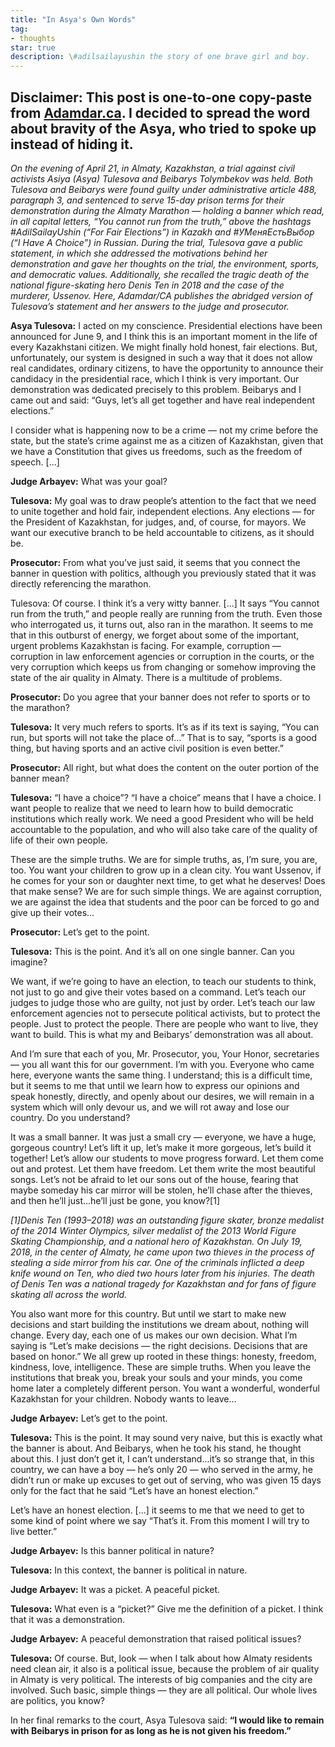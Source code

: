 ```yaml
---
title: "In Asya's Own Words"
tag:
- thoughts
star: true
description: \#adilsailayushin the story of one brave girl and boy.
---
```

Disclaimer: This post is one-to-one copy-paste from [Adamdar.ca](https://adamdar.ca/en/category/firsthand/in-asya-s-own-words). I decided to spread the word about bravity of the Asya, who tried to spoke up instead of hiding it. 
---

*On the evening of April 21, in Almaty, Kazakhstan, a trial against civil activists Asiya (Asya) Tulesova and Beibarys Tolymbekov was held. Both Tulesova and Beibarys were found guilty under administrative article 488, paragraph 3, and sentenced to serve 15-day prison terms for their demonstration during the Almaty Marathon — holding a banner which read, in all capital letters, “You cannot run from the truth,” above the hashtags #AdilSailayUshin (“For Fair Elections”) in Kazakh and #УМеняЕстьВыбор (“I Have A Choice”) in Russian. During the trial, Tulesova gave a public statement, in which she addressed the motivations behind her demonstration and gave her thoughts on the trial, the environment, sports, and democratic values. Additionally, she recalled the tragic death of the national figure-skating hero Denis Ten in 2018 and the case of the murderer, Ussenov. Here, Adamdar/CA publishes the abridged version of Tulesova’s statement and her answers to the judge and prosecutor.*  

**Asya Tulesova:** I acted on my conscience. Presidential elections have been announced for June 9, and I think this is an important moment in the life of every Kazakhstani citizen. We might finally hold honest, fair elections. But, unfortunately, our system is designed in such a way that it does not allow real candidates, ordinary citizens, to have the opportunity to announce their candidacy in the presidential race, which I think is very important. Our demonstration was dedicated precisely to this problem. Beibarys and I came out and said: “Guys, let’s all get together and have real independent elections.”

I consider what is happening now to be a crime — not my crime before the state, but the state’s crime against me as a citizen of Kazakhstan, given that we have a Constitution that gives us freedoms, such as the freedom of speech. [...]

**Judge Arbayev:** What was your goal?

**Tulesova:** My goal was to draw people’s attention to the fact that we need to unite together and hold fair, independent elections. Any elections — for the President of Kazakhstan, for judges, and, of course, for mayors. We want our executive branch to be held accountable to citizens, as it should be.

**Prosecutor:** From what you’ve just said, it seems that you connect the banner in question with politics, although you previously stated that it was directly referencing the marathon.

Tulesova: Of course. I think it’s a very witty banner. [...] It says “You cannot run from the truth,” and people really are running from the truth. Even those who interrogated us, it turns out, also ran in the marathon. It seems to me that in this outburst of energy, we forget about some of the important, urgent problems Kazakhstan is facing. For example, corruption — corruption in law enforcement agencies or corruption in the courts, or the very corruption which keeps us from changing or somehow improving the state of the air quality in Almaty. There is a multitude of problems.

**Prosecutor:** Do you agree that your banner does not refer to sports or to the marathon?

**Tulesova:** It very much refers to sports. It’s as if its text is saying, “You can run, but sports will not take the place of…” That is to say, “sports is a good thing, but having sports and an active civil position is even better.”

**Prosecutor:** All right, but what does the content on the outer portion of the banner mean?

**Tulesova:** “I have a choice”? “I have a choice” means that I have a choice. I want people to realize that we need to learn how to build democratic institutions which really work. We need a good President who will be held accountable to the population, and who will also take care of the quality of life of their own people.

These are the simple truths. We are for simple truths, as, I’m sure, you are, too. You want your children to grow up in a clean city. You want Ussenov, if he comes for your son or daughter next time, to get what he deserves! Does that make sense? We are for such simple things. We are against corruption, we are against the idea that students and the poor can be forced to go and give up their votes…

**Prosecutor:** Let’s get to the point.

**Tulesova:** This is the point. And it’s all on one single banner. Can you imagine?

We want, if we’re going to have an election, to teach our students to think, not just to go and give their votes based on a command. Let’s teach our judges to judge those who are guilty, not just by order. Let’s teach our law enforcement agencies not to persecute political activists, but to protect the people. Just to protect the people. There are people who want to live, they want to build. This is what my and Beibarys’ demonstration was all about.

And I’m sure that each of you, Mr. Prosecutor, you, Your Honor, secretaries — you all want this for our government. I’m with you. Everyone who came here, everyone wants the same thing. I understand; this is a difficult time, but it seems to me that until we learn how to express our opinions and speak honestly, directly, and openly about our desires, we will remain in a system which will only devour us, and we will rot away and lose our country. Do you understand?

It was a small banner. It was just a small cry — everyone, we have a huge, gorgeous country! Let’s lift it up, let’s make it more gorgeous, let’s build it together! Let’s allow our students to move progress forward. Let them come out and protest. Let them have freedom. Let them write the most beautiful songs. Let’s not be afraid to let our sons out of the house, fearing that maybe someday his car mirror will be stolen, he’ll chase after the thieves, and then he’ll just...he’ll just be gone, you know?[1]

*[1]Denis Ten (1993–2018) was an outstanding figure skater, bronze medalist of the 2014 Winter Olympics, silver medalist of the 2013 World Figure Skating Championship, and a national hero of Kazakhstan. On July 19, 2018, in the center of Almaty, he came upon two thieves in the process of stealing a side mirror from his car. One of the criminals inflicted a deep knife wound on Ten, who died two hours later from his injuries. The death of Denis Ten was a national tragedy for Kazakhstan and for fans of figure skating all across the world.*

You also want more for this country. But until we start to make new decisions and start building the institutions we dream about, nothing will change. Every day, each one of us makes our own decision. What I’m saying is “Let’s make decisions — the right decisions. Decisions that are based on honor.” We all grew up rooted in these things: honesty, freedom, kindness, love, intelligence. These are simple truths. When you leave the institutions that break you, break your souls and your minds, you come home later a completely different person. You want a wonderful, wonderful Kazakhstan for your children. Nobody wants to leave…

**Judge Arbayev:** Let’s get to the point.

**Tulesova:** This is the point. It may sound very naive, but this is exactly what the banner is about. And Beibarys, when he took his stand, he thought about this. I just don’t get it, I can’t understand...it’s so strange that, in this country, we can have a boy — he’s only 20 — who served in the army, he didn’t run or make up excuses to get out of serving, who was given 15 days only for the fact that he said “Let’s have an honest election.”

Let’s have an honest election. [...] it seems to me that we need to get to some kind of point where we say “That’s it. From this moment I will try to live better.”

**Judge Arbayev:** Is this banner political in nature?

**Tulesova:** In this context, the banner is political in nature.

**Judge Arbayev:** It was a picket. A peaceful picket.

**Tulesova:** What even is a “picket?” Give me the definition of a picket. I think that it was a demonstration.

**Judge Arbayev:** A peaceful demonstration that raised political issues?

**Tulesova:** Of course. But, look — when I talk about how Almaty residents need clean air, it also is a political issue, because the problem of air quality in Almaty is very political. The interests of big companies and the city are involved. Such basic, simple things — they are all political. Our whole lives are politics, you know?

In her final remarks to the court, Asya Tulesova said: **“I would like to remain with Beibarys in prison for as long as he is not given his freedom.”**

